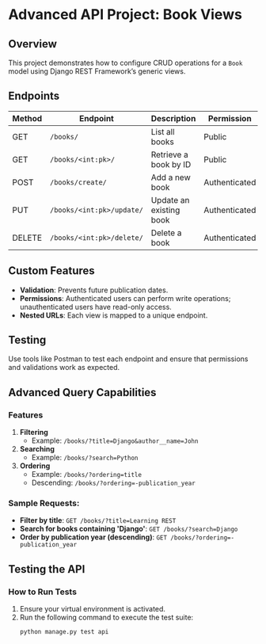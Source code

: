 # Advanced API Project: Book Views

## Overview
This project demonstrates how to configure CRUD operations for a `Book` model using Django REST Framework’s generic views.

## Endpoints
| Method | Endpoint               | Description                  | Permission        |
|--------|-------------------------|------------------------------|-------------------|
| GET    | `/books/`              | List all books               | Public            |
| GET    | `/books/<int:pk>/`     | Retrieve a book by ID        | Public            |
| POST   | `/books/create/`       | Add a new book               | Authenticated     |
| PUT    | `/books/<int:pk>/update/` | Update an existing book   | Authenticated     |
| DELETE | `/books/<int:pk>/delete/` | Delete a book             | Authenticated     |

## Custom Features
- **Validation**: Prevents future publication dates.
- **Permissions**: Authenticated users can perform write operations; unauthenticated users have read-only access.
- **Nested URLs**: Each view is mapped to a unique endpoint.

## Testing
Use tools like Postman to test each endpoint and ensure that permissions and validations work as expected.


## Advanced Query Capabilities

### Features
1. **Filtering**
   - Example: `/books/?title=Django&author__name=John`
2. **Searching**
   - Example: `/books/?search=Python`
3. **Ordering**
   - Example: `/books/?ordering=title`
   - Descending: `/books/?ordering=-publication_year`

### Sample Requests:
- **Filter by title**:
  `GET /books/?title=Learning REST`
- **Search for books containing 'Django'**:
  `GET /books/?search=Django`
- **Order by publication year (descending)**:
  `GET /books/?ordering=-publication_year`

## Testing the API

### How to Run Tests
1. Ensure your virtual environment is activated.
2. Run the following command to execute the test suite:
   ```bash
   python manage.py test api
